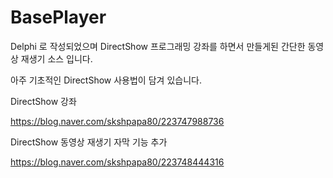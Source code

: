 # BasePlayer

Delphi 로 작성되었으며 DirectShow 프로그래밍 강좌를 하면서 만들게된 간단한 동영상 재생기 소스 입니다. 

아주 기초적인 DirectShow 사용법이 담겨 있습니다. 

DirectShow 강좌

https://blog.naver.com/skshpapa80/223747988736

DirectShow 동영상 재생기 자막 기능 추가

https://blog.naver.com/skshpapa80/223748444316
